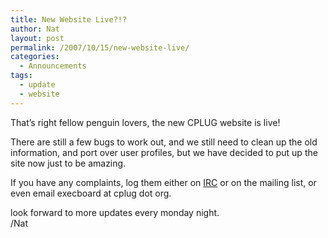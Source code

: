 ```yaml
---
title: New Website Live?!?
author: Nat
layout: post
permalink: /2007/10/15/new-website-live/
categories:
  - Announcements
tags:
  - update
  - website
---
```

That&#8217;s right fellow penguin lovers, the new CPLUG website is live!

There are still a few bugs to work out, and we still need to clean up the old information, and port over user profiles, but we have decided to put up the site now just to be amazing.

If you have any complaints, log them either on [IRC][1] or on the mailing list, or even email execboard at cplug dot org.

look forward to more updates every monday night.  
/Nat

 [1]: irc://irc.freenode.net/cplug
